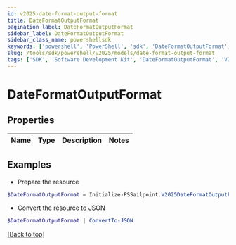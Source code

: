 ```yaml
---
id: v2025-date-format-output-format
title: DateFormatOutputFormat
pagination_label: DateFormatOutputFormat
sidebar_label: DateFormatOutputFormat
sidebar_class_name: powershellsdk
keywords: ['powershell', 'PowerShell', 'sdk', 'DateFormatOutputFormat', 'V2025DateFormatOutputFormat'] 
slug: /tools/sdk/powershell/v2025/models/date-format-output-format
tags: ['SDK', 'Software Development Kit', 'DateFormatOutputFormat', 'V2025DateFormatOutputFormat']
---
```



# DateFormatOutputFormat

## Properties

Name | Type | Description | Notes
------------ | ------------- | ------------- | -------------

## Examples

- Prepare the resource
```powershell
$DateFormatOutputFormat = Initialize-PSSailpoint.V2025DateFormatOutputFormat 
```

- Convert the resource to JSON
```powershell
$DateFormatOutputFormat | ConvertTo-JSON
```


[[Back to top]](#) 

